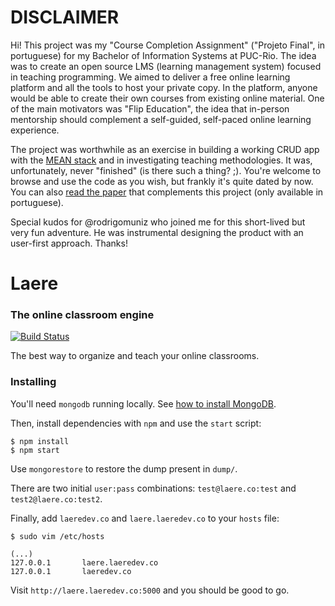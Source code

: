 # DISCLAIMER

Hi! This project was my "Course Completion Assignment" ("Projeto Final", in portuguese)
for my Bachelor of Information Systems at PUC-Rio.
The idea was to create an open source LMS (learning management system) focused in teaching programming.
We aimed to deliver a free online learning platform and all the tools to host your private copy.
In the platform, anyone would be able to create their own courses from existing online material.
One of the main motivators was "Flip Education", the idea that in-person mentorship should complement
a self-guided, self-paced online learning experience.

The project was worthwhile as an exercise in building a working CRUD app with the [MEAN stack](http://mean.io/#!/) and
in investigating teaching methodologies. It was, unfortunately, never "finished" (is there such a thing? ;).
You're welcome to browse and use the code as you wish, but frankly it's quite dated by now.
You can also [read the paper](https://goo.gl/XdBjNq) that complements this project (only available in portuguese).

Special kudos for @rodrigomuniz who joined me for this short-lived but very fun adventure.
He was instrumental designing the product with an user-first approach. Thanks!

# Laere

### The online classroom engine

[![Build Status](https://travis-ci.org/moongate/laere.png)](https://travis-ci.org/moongate/laere)

The best way to organize and teach your online classrooms.

### Installing

You'll need `mongodb` running locally. See [how to install MongoDB](https://docs.mongodb.org/manual/installation/).

Then, install dependencies with `npm` and use the `start` script:

```
$ npm install
$ npm start
```

Use `mongorestore` to restore the dump present in `dump/`.

There are two initial `user:pass` combinations:
`test@laere.co:test` and `test2@laere.co:test2`.

Finally, add `laeredev.co` and `laere.laeredev.co` to your `hosts` file:

```
$ sudo vim /etc/hosts

(...)
127.0.0.1       laere.laeredev.co
127.0.0.1       laeredev.co
```

Visit `http://laere.laeredev.co:5000` and you should be good to go.
